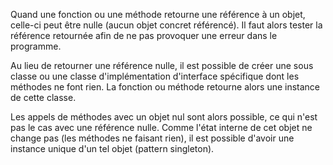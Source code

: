 Quand une fonction ou une méthode retourne une référence à un objet, celle-ci peut être nulle (aucun objet concret référencé). Il faut alors tester la référence retournée afin de ne pas provoquer une erreur dans le programme.

Au lieu de retourner une référence nulle, il est possible de créer une sous classe ou une classe d'implémentation d'interface spécifique dont les méthodes ne font rien. La fonction ou méthode retourne alors une instance de cette classe.

Les appels de méthodes avec un objet nul sont alors possible, ce qui n'est pas le cas avec une référence nulle.
Comme l'état interne de cet objet ne change pas (les méthodes ne faisant rien), il est possible d'avoir une instance unique d'un tel objet (pattern singleton).